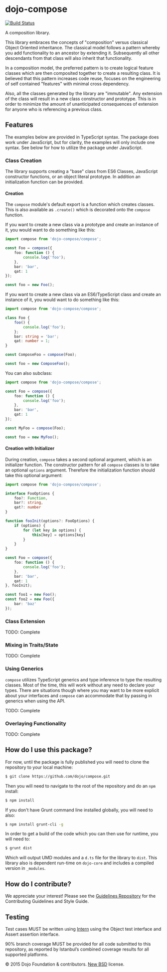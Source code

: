 # dojo-compose

[![Build Status](https://travis-ci.org/dojo/compose.svg?branch=master)](https://travis-ci.org/dojo/compose)

A composition library.

This library embraces the concepts of "composition" versus classical Object Oriented inheritance.  The classical model follows a pattern whereby you add functionality to an ancestor by extending it.  Subsequently all other descendants from that class will also inherit that functionality.

In a composition model, the preferred pattern is to create logical feature classes which are then composited together to create a resulting class.  It is believed that this pattern increases code reuse, focuses on the engineering of self contained "features" with minimal cross dependency.

Also, all the classes generated by the library are "immutable".  Any extension of the class will result in a new class constructor and prototype.  This is in order to minimize the amount of unanticipated consequences of extension for anyone who is referencing a previous class.

## Features

The examples below are provided in TypeScript syntax.  The package does work under JavaScript, but for clarity, the examples will only include one syntax.  See below for how to utilize the package under JavaScript.

### Class Creation

The library supports creating a "base" class from ES6 Classes, JavaScript constructor functions, or an object literal prototype.  In addition an initialization function can be provided.

#### Creation

The `compose` module's default export is a function which creates classes.  This is also available as `.create()` which is decorated onto the `compose` function.

If you want to create a new class via a prototype and create an instance of it, you would want to do something like this:

```typescript
import compose from 'dojo-compose/compose';

const Foo = compose({
	foo: function () {
		console.log('foo');
	},
	bar: 'bar',
	qat: 1
});

const foo = new Foo();
```

If you want to create a new class via an ES6/TypeScript class and create an instance of it, you would want to do something like this:

```typescript
import compose from 'dojo-compose/compose';

class Foo {
	foo() {
		console.log('foo');
	};
	bar: string = 'bar';
	qat: number = 1;
}

const ComposeFoo = compose(Foo);

const foo = new ComposeFoo();
```

You can also subclass:

```typescript
import compose from 'dojo-compose/compose';

const Foo = compose({
	foo: function () {
		console.log('foo');
	},
	bar: 'bar',
	qat: 1
});

const MyFoo = compose(Foo);

const foo = new MyFoo();
```

#### Creation with Initializer

During creation, `compose` takes a second optional argument, which is an initializer function.  The constructor pattern for all `compose` classes is to take an optional `options` argument.  Therefore the initialization function should take this optional argument:

```typescript
import compose from 'dojo-compose/compose';

interface FooOptions {
	foo?: Function,
	bar?: string,
	qat?: number
}

function fooInit(options?: FooOptions) {
	if (options) {
		for (let key in options) {
			this[key] = options[key]
		}
	}
}

const Foo = compose({
	foo: function () {
		console.log('foo');
	},
	bar: 'bar',
	qat: 1
}, fooInit);

const foo1 = new Foo();
const foo2 = new Foo({
	bar: 'baz'
});
```

### Class Extension

TODO: Complete

### Mixing in Traits/State

TODO: Complete

### Using Generics

`compose` utilizes TypeScript generics and type inference to type the resulting classes.  Most of the time, this will work without any need to declare your types.  There are situations though where you may want to be more explicit about your interfaces and `compose` can accommodate that by passing in generics when using the API.

TODO: Complete

### Overlaying Functionality

TODO: Complete

## How do I use this package?

For now, until the package is fully published you will need to clone the repository to your local machine:

```bash
$ git clone https://github.com/dojo/compose.git
```

Then you will need to navigate to the root of the repository and do an `npm` install:

```bash
$ npm install
```

If you don't have Grunt command line installed globally, you will need to also:

```bash
$ npm install grunt-cli -g
```

In order to get a build of the code which you can then use for runtime, you will need to:

```bash
$ grunt dist
```

Which will output UMD modules and a `d.ts` file for the library to `dist`.  This library also is dependent run-time on `dojo-core` and includes a compiled version in `_modules`.

## How do I contribute?

We appreciate your interest!  Please see the [Guidelines Repository](https://github.com/dojo/guidelines#readme) for the Contributing Guidelines and Style Guide.

## Testing

Test cases MUST be written using [Intern](https://theintern.github.io) using the Object test interface and Assert assertion interface.

90% branch coverage MUST be provided for all code submitted to this repository, as reported by Istanbul’s combined coverage results for all supported platforms.

© 2015 Dojo Foundation & contributors. [New BSD](http://opensource.org/licenses/BSD-3-Clause) license.
